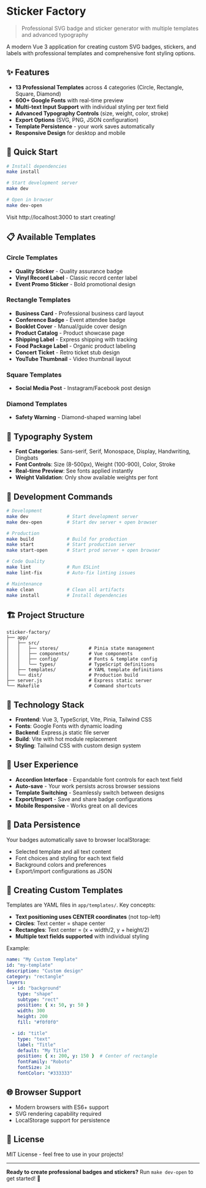 # Sticker Factory

> Professional SVG badge and sticker generator with multiple templates and advanced typography

A modern Vue 3 application for creating custom SVG badges, stickers, and labels with professional templates and comprehensive font styling options.

## ✨ Features

- **13 Professional Templates** across 4 categories (Circle, Rectangle, Square, Diamond)
- **600+ Google Fonts** with real-time preview
- **Multi-text Input Support** with individual styling per text field
- **Advanced Typography Controls** (size, weight, color, stroke)
- **Export Options** (SVG, PNG, JSON configuration)
- **Template Persistence** - your work saves automatically
- **Responsive Design** for desktop and mobile

## 🚀 Quick Start

```bash
# Install dependencies
make install

# Start development server
make dev

# Open in browser
make dev-open
```

Visit http://localhost:3000 to start creating!

## 📋 Available Templates

### Circle Templates
- **Quality Sticker** - Quality assurance badge
- **Vinyl Record Label** - Classic record center label
- **Event Promo Sticker** - Bold promotional design

### Rectangle Templates
- **Business Card** - Professional business card layout
- **Conference Badge** - Event attendee badge
- **Booklet Cover** - Manual/guide cover design
- **Product Catalog** - Product showcase page
- **Shipping Label** - Express shipping with tracking
- **Food Package Label** - Organic product labeling
- **Concert Ticket** - Retro ticket stub design
- **YouTube Thumbnail** - Video thumbnail layout

### Square Templates
- **Social Media Post** - Instagram/Facebook post design

### Diamond Templates
- **Safety Warning** - Diamond-shaped warning label

## 🎨 Typography System

- **Font Categories**: Sans-serif, Serif, Monospace, Display, Handwriting, Dingbats
- **Font Controls**: Size (8-500px), Weight (100-900), Color, Stroke
- **Real-time Preview**: See fonts applied instantly
- **Weight Validation**: Only show available weights per font

## 🔧 Development Commands

```bash
# Development
make dev              # Start development server
make dev-open         # Start dev server + open browser

# Production
make build            # Build for production
make start            # Start production server
make start-open       # Start prod server + open browser

# Code Quality
make lint             # Run ESLint
make lint-fix         # Auto-fix linting issues

# Maintenance
make clean            # Clean all artifacts
make install          # Install dependencies
```

## 🏗️ Project Structure

```
sticker-factory/
├── app/
│   ├── src/
│   │   ├── stores/           # Pinia state management
│   │   ├── components/       # Vue components
│   │   ├── config/           # Fonts & template config
│   │   └── types/            # TypeScript definitions
│   ├── templates/            # YAML template definitions
│   └── dist/                 # Production build
├── server.js                 # Express static server
└── Makefile                  # Command shortcuts
```

## 🎯 Technology Stack

- **Frontend**: Vue 3, TypeScript, Vite, Pinia, Tailwind CSS
- **Fonts**: Google Fonts with dynamic loading
- **Backend**: Express.js static file server
- **Build**: Vite with hot module replacement
- **Styling**: Tailwind CSS with custom design system

## 📱 User Experience

- **Accordion Interface** - Expandable font controls for each text field
- **Auto-save** - Your work persists across browser sessions
- **Template Switching** - Seamlessly switch between designs
- **Export/Import** - Save and share badge configurations
- **Mobile Responsive** - Works great on all devices

## 🔄 Data Persistence

Your badges automatically save to browser localStorage:
- Selected template and all text content
- Font choices and styling for each text field
- Background colors and preferences
- Export/import configurations as JSON

## 🎨 Creating Custom Templates

Templates are YAML files in `app/templates/`. Key concepts:

- **Text positioning uses CENTER coordinates** (not top-left)
- **Circles**: Text center = shape center
- **Rectangles**: Text center = (x + width/2, y + height/2)
- **Multiple text fields supported** with individual styling

Example:
```yaml
name: "My Custom Template"
id: "my-template"
description: "Custom design"
category: "rectangle"
layers:
  - id: "background"
    type: "shape"
    subtype: "rect"
    position: { x: 50, y: 50 }
    width: 300
    height: 200
    fill: "#f0f0f0"

  - id: "title"
    type: "text"
    label: "Title"
    default: "My Title"
    position: { x: 200, y: 150 }  # Center of rectangle
    fontFamily: "Roboto"
    fontSize: 24
    fontColor: "#333333"
```

## 🌐 Browser Support

- Modern browsers with ES6+ support
- SVG rendering capability required
- LocalStorage support for persistence

## 📄 License

MIT License - feel free to use in your projects!

---

**Ready to create professional badges and stickers?** Run `make dev-open` to get started! 🎨
